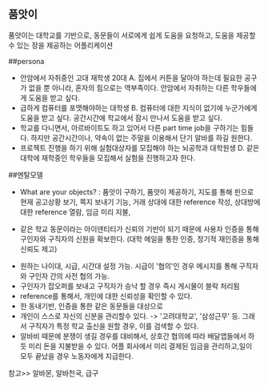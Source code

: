 ## 품앗이
 품앗이는 대학교를 기반으로, 동문들이 서로에게 쉽게 도움을 요청하고, 도움을 제공할 수 있는 장을 제공하는 어플리케이션

##persona 
- 안암에서 자취중인 고대 재학생 20대 A. 집에서 커튼을 달아야 하는데 필요한 공구가 없을 뿐 아니라, 혼자의 힘으로는 역부족이다. 안암에서 자취하는 다른 학우들에게 도움을 받고 싶다.
- 급하게 컴퓨터를 포맷해야하는 대학생 B. 컴퓨터에 대한 지식이 없기에 누군가에게 도움을 받고 싶다. 공간시간에 학교에서 잠시 만나서 도움을 받고 싶다.
- 학교를 다니면서, 아르바이트도 하고 있어서 다른 part time job을 구하기는 힘들다. 하지만 공간시간이나, 약속이 없는 주말을 이용해서 단기 알바를 하길 원한다.
- 프로젝트 진행을 하기 위해 실험대상자를 모집해야 하는 뇌공학과 대학원생 D. 같은 대학에 재학중인 학우들을 모집해서 실험을 진행하고자 한다. 


##멘탈모델
* What are your objects? : 품앗이 구하기, 품앗이 제공하기, 지도를 통해 핀으로 현재 공고상황 보기, 쪽지 보내기 기능, 거래 상대에 대한 reference 작성, 상대방에 대한 reference 열람, 임금 미리 지불, 

* 같은 학교 동문이라는 아이덴티티가 신뢰의 기반이 되기 때문에 사용자 인증을 통해 구인자와 구직자의 신원을 확보한다. (대학 메일을 통한 인증, 정기적 재인증을 통해 신뢰도 제고)
- 원하는 나이대, 시급, 시간대 설정 가능. 시급이 '협의'인 경우 메시지를 통해 구직자와 구인자 간의 사전 협의 가능. 
- 구인자가 잡오퍼를 보내고 구직자가 승낙 할 경우 즉시 게시물이 블락 처리됨
- reference를 통해서, 개인에 대한 신뢰성을 확인할 수 있다.
- 한 동내기반, 인증을 통한 같은 동문들을 대상으로
- 개인이 스스로 자신의 신분을 관리할수 있다. -> '고려대학교', '삼성근무' 등. 그래서 구직자가 특정 학교 출신을 원할 경우, 이를 검색할 수 있다. 
- 알바비 때문에 분쟁이 생길 경우를 대비해서, 상호간 협의에 따라 배달앱들에서 하듯 미리 돈을 지불받을 수 있다. 어플 회사에서 미리 결제된 임금을 관리하고,일이 모두 끝났을 경우 노동자에게 지급한다.


참고>> 알바몬, 알바천국, 급구